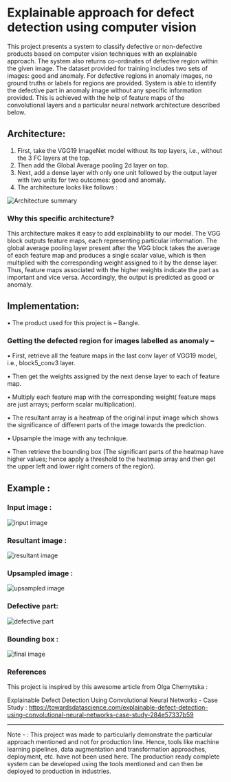 # Explainable approach for defect detection using computer vision

This project presents a system to classify defective or non-defective products based on computer vision techniques with an explainable approach. The system also returns co-ordinates of defective region within the given image. 
The dataset provided for training includes two sets of images: good and anomaly. For defective regions in anomaly images, no ground truths or labels for regions are provided. System is able to identify the defective part in anomaly image without any specific information provided. This is achieved with the help of feature maps of the convolutional layers and a particular neural network architecture described below. 


## Architecture:

1. First, take the VGG19 ImageNet model without its top layers, i.e., without the 3 FC layers at the top.
2. Then add the Global Average pooling 2d layer on top.
3. Next, add a dense layer with only one unit followed by the output layer with two units for two outcomes: good and anomaly.
4.  The architecture looks like follows : 

<picture>
 <img alt="Architecture summary" src="/assets/images/summary.png">
</picture>

			
### Why this specific architecture?

This architecture makes it easy to add explainability to our model. The VGG block outputs feature maps, each representing particular information. The global average pooling layer present after the VGG block takes the average of each feature map and produces a single scalar value, which is then multiplied with the corresponding weight assigned to it by the dense layer. Thus, feature maps associated with the higher weights indicate the part as important and vice versa. Accordingly, the output is predicted as good or anomaly. 


## Implementation:  


•	The product used for this project is – Bangle. 


### Getting the defected region for images labelled as anomaly – 

•	First, retrieve all the feature maps in the last conv layer of VGG19 model, i.e., block5_conv3 layer. 

•	Then get the weights assigned by the next dense layer to each of feature map.

•	Multiply each feature map with the corresponding weight( feature maps are just arrays; perform scalar multiplication).

•	The resultant array is a heatmap of the original input image which shows the significance of different parts of the image towards the prediction.

•	Upsample the image with any technique.

•	Then retrieve the bounding box (The significant parts of the heatmap have higher values; hence apply a threshold to the heatmap array  and then get the upper left and lower right corners of the region). 



## Example :


### Input image :

<picture>
 <img alt="input image" src="/assets/images/input.png">
</picture>

 

### Resultant image :

<picture>
 <img alt="resultant image" src="/assets/images/resultant.png">
</picture>

 

### Upsampled image :

<picture>
 <img alt="upsampled image" src="/assets/images/upsampled.png">
</picture>

 

### Defective part:

<picture>
 <img alt="defective part" src="/assets/images/defective.png">
</picture>

 

### Bounding box : 

<picture>
 <img alt="final image" src="/assets/images/final.png">
</picture>

 



### References 

This project is inspired by this awesome article from Olga Chernytska : 

Explainable Defect Detection Using Convolutional Neural Networks - Case Study : https://towardsdatascience.com/explainable-defect-detection-using-convolutional-neural-networks-case-study-284e57337b59


<hr>

Note - : 
This project was made to particularly demonstrate the particular approach mentioned and not for production line. Hence, tools like machine learning pipelines, data augmentation and transformation approaches, deployment, etc. have not been used here. The production ready complete system can be developed using the tools mentioned and can then be deployed to production in industries.

